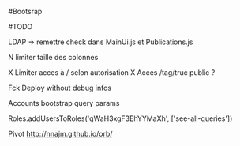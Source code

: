 #Bootsrap

#TODO

LDAP => remettre check dans MainUi.js et Publications.js

N limiter taille des colonnes

X Limiter acces à / selon autorisation
X Acces /tag/truc public ?

Fck Deploy without debug infos


Accounts bootstrap
query params



Roles.addUsersToRoles('qWaH3xgF3EhYYMaXh', ['see-all-queries'])


Pivot
  http://nnajm.github.io/orb/
